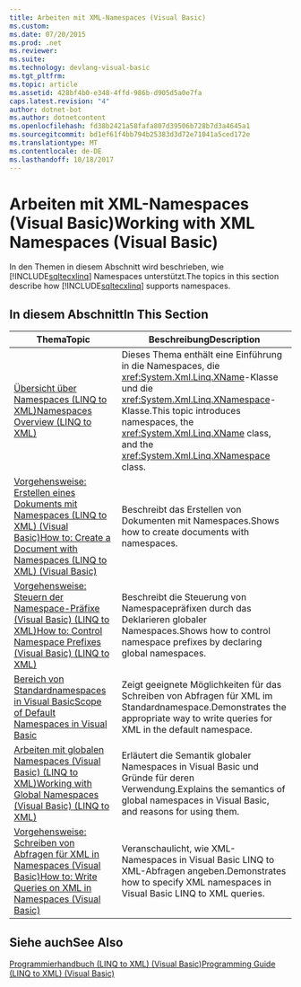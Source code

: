 ```yaml
---
title: Arbeiten mit XML-Namespaces (Visual Basic)
ms.custom: 
ms.date: 07/20/2015
ms.prod: .net
ms.reviewer: 
ms.suite: 
ms.technology: devlang-visual-basic
ms.tgt_pltfrm: 
ms.topic: article
ms.assetid: 428bf4b0-e348-4ffd-986b-d905d5a0e7fa
caps.latest.revision: "4"
author: dotnet-bot
ms.author: dotnetcontent
ms.openlocfilehash: fd38b2421a58fafa807d39506b728b7d3a4645a1
ms.sourcegitcommit: bd1ef61f4bb794b25383d3d72e71041a5ced172e
ms.translationtype: MT
ms.contentlocale: de-DE
ms.lasthandoff: 10/18/2017
---
```

# <a name="working-with-xml-namespaces-visual-basic"></a><span data-ttu-id="354e7-102">Arbeiten mit XML-Namespaces (Visual Basic)</span><span class="sxs-lookup"><span data-stu-id="354e7-102">Working with XML Namespaces (Visual Basic)</span></span>
<span data-ttu-id="354e7-103">In den Themen in diesem Abschnitt wird beschrieben, wie [!INCLUDE[sqltecxlinq](~/includes/sqltecxlinq-md.md)] Namespaces unterstützt.</span><span class="sxs-lookup"><span data-stu-id="354e7-103">The topics in this section describe how [!INCLUDE[sqltecxlinq](~/includes/sqltecxlinq-md.md)] supports namespaces.</span></span>  
  
## <a name="in-this-section"></a><span data-ttu-id="354e7-104">In diesem Abschnitt</span><span class="sxs-lookup"><span data-stu-id="354e7-104">In This Section</span></span>  
  
|<span data-ttu-id="354e7-105">Thema</span><span class="sxs-lookup"><span data-stu-id="354e7-105">Topic</span></span>|<span data-ttu-id="354e7-106">Beschreibung</span><span class="sxs-lookup"><span data-stu-id="354e7-106">Description</span></span>|  
|-----------|-----------------|  
|[<span data-ttu-id="354e7-107">Übersicht über Namespaces (LINQ to XML)</span><span class="sxs-lookup"><span data-stu-id="354e7-107">Namespaces Overview (LINQ to XML)</span></span>](../../../../visual-basic/programming-guide/concepts/linq/namespaces-overview-linq-to-xml.md)|<span data-ttu-id="354e7-108">Dieses Thema enthält eine Einführung in die Namespaces, die <xref:System.Xml.Linq.XName>-Klasse und die <xref:System.Xml.Linq.XNamespace>-Klasse.</span><span class="sxs-lookup"><span data-stu-id="354e7-108">This topic introduces namespaces, the <xref:System.Xml.Linq.XName> class, and the <xref:System.Xml.Linq.XNamespace> class.</span></span>|  
|[<span data-ttu-id="354e7-109">Vorgehensweise: Erstellen eines Dokuments mit Namespaces (LINQ to XML) (Visual Basic)</span><span class="sxs-lookup"><span data-stu-id="354e7-109">How to: Create a Document with Namespaces (LINQ to XML) (Visual Basic)</span></span>](../../../../visual-basic/programming-guide/concepts/linq/how-to-create-a-document-with-namespaces.md)|<span data-ttu-id="354e7-110">Beschreibt das Erstellen von Dokumenten mit Namespaces.</span><span class="sxs-lookup"><span data-stu-id="354e7-110">Shows how to create documents with namespaces.</span></span>|  
|[<span data-ttu-id="354e7-111">Vorgehensweise: Steuern der Namespace-Präfixe (Visual Basic) (LINQ to XML)</span><span class="sxs-lookup"><span data-stu-id="354e7-111">How to: Control Namespace Prefixes (Visual Basic) (LINQ to XML)</span></span>](../../../../visual-basic/programming-guide/concepts/linq/how-to-control-namespace-prefixes-linq-to-xml.md)|<span data-ttu-id="354e7-112">Beschreibt die Steuerung von Namespacepräfixen durch das Deklarieren globaler Namespaces.</span><span class="sxs-lookup"><span data-stu-id="354e7-112">Shows how to control namespace prefixes by declaring global namespaces.</span></span>|  
|[<span data-ttu-id="354e7-113">Bereich von Standardnamespaces in Visual Basic</span><span class="sxs-lookup"><span data-stu-id="354e7-113">Scope of Default Namespaces in Visual Basic</span></span>](../../../../visual-basic/programming-guide/concepts/linq/scope-of-default-namespaces.md)|<span data-ttu-id="354e7-114">Zeigt geeignete Möglichkeiten für das Schreiben von Abfragen für XML im Standardnamespace.</span><span class="sxs-lookup"><span data-stu-id="354e7-114">Demonstrates the appropriate way to write queries for XML in the default namespace.</span></span>|  
|[<span data-ttu-id="354e7-115">Arbeiten mit globalen Namespaces (Visual Basic) (LINQ to XML)</span><span class="sxs-lookup"><span data-stu-id="354e7-115">Working with Global Namespaces (Visual Basic) (LINQ to XML)</span></span>](../../../../visual-basic/programming-guide/concepts/linq/working-with-global-namespaces-linq-to-xml.md)|<span data-ttu-id="354e7-116">Erläutert die Semantik globaler Namespaces in Visual Basic und Gründe für deren Verwendung.</span><span class="sxs-lookup"><span data-stu-id="354e7-116">Explains the semantics of global namespaces in Visual Basic, and reasons for using them.</span></span>|  
|[<span data-ttu-id="354e7-117">Vorgehensweise: Schreiben von Abfragen für XML in Namespaces (Visual Basic)</span><span class="sxs-lookup"><span data-stu-id="354e7-117">How to: Write Queries on XML in Namespaces (Visual Basic)</span></span>](../../../../visual-basic/programming-guide/concepts/linq/how-to-write-queries-on-xml-in-namespaces.md)|<span data-ttu-id="354e7-118">Veranschaulicht, wie XML-Namespaces in Visual Basic LINQ to XML-Abfragen angeben.</span><span class="sxs-lookup"><span data-stu-id="354e7-118">Demonstrates how to specify XML namespaces in Visual Basic LINQ to XML queries.</span></span>|  
  
## <a name="see-also"></a><span data-ttu-id="354e7-119">Siehe auch</span><span class="sxs-lookup"><span data-stu-id="354e7-119">See Also</span></span>  
 [<span data-ttu-id="354e7-120">Programmierhandbuch (LINQ to XML) (Visual Basic)</span><span class="sxs-lookup"><span data-stu-id="354e7-120">Programming Guide (LINQ to XML) (Visual Basic)</span></span>](../../../../visual-basic/programming-guide/concepts/linq/programming-guide-linq-to-xml.md)
